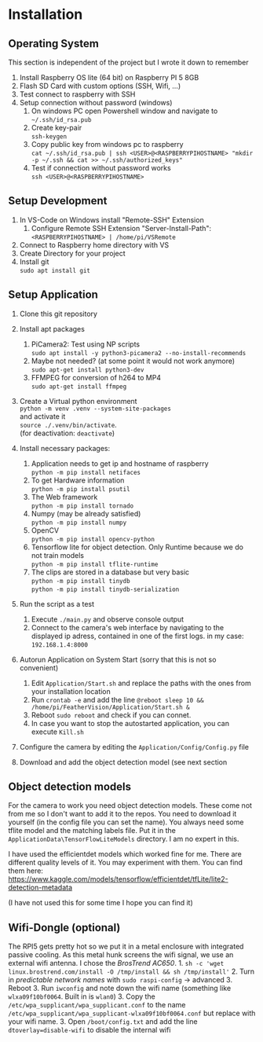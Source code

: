 # Installation

## Operating System

This section is independent of the project but I wrote it down to remember
1. Install Raspberry OS lite (64 bit) on Raspberry PI 5 8GB
2. Flash SD Card with custom options (SSH, Wifi, ...)
3. Test connect to raspberry with SSH
4. Setup connection without password (windows)
    1. On windows PC open Powershell window and navigate to \
    `~/.ssh/id_rsa.pub`
    2. Create key-pair \
    `ssh-keygen`
    3. Copy public key from windows pc to raspberry \
    `cat ~/.ssh/id_rsa.pub | ssh <USER>@<RASPBERRYPIHOSTNAME> "mkdir -p ~/.ssh && cat >> ~/.ssh/authorized_keys"`
    4. Test if connection without password works \
    `ssh <USER>@<RASPBERRYPIHOSTNAME>`

## Setup Development

1. In VS-Code on Windows install "Remote-SSH" Extension
    1. Configure Remote SSH Extension "Server-Install-Path": \
    `<RASPBERRYPIHOSTNAME> | /home/pi/VSRemote`
6. Connect to Raspberry home directory with VS
7. Create Directory for your project
8. Install git \
`sudo apt install git`

## Setup Application

1. Clone this git repository
9. Install apt packages
    1. PiCamera2: Test using NP scripts \
    `sudo apt install -y python3-picamera2 --no-install-recommends`
    2. Maybe not needed? (at some point it would not work anymore) \
    `sudo apt-get install python3-dev`
    3. FFMPEG for conversion of h264 to MP4\
    `sudo apt-get install ffmpeg`
10. Create a Virtual python environment \
`python -m venv .venv --system-site-packages`\
and activate it \
`source ./.venv/bin/activate`.\
 (for deactivation: `deactivate`)
11. Install necessary packages:
    1. Application needs to get ip and hostname of raspberry\
    `python -m pip install netifaces`
    2. To get Hardware information\
    `python -m pip install psutil`
    3. The Web framework\
    `python -m pip install tornado`
    4. Numpy (may be already satisfied)\
    `python -m pip install numpy`
    5. OpenCV\
    `python -m pip install opencv-python`
    6. Tensorflow lite for object detection. Only Runtime because we do not train models\
    `python -m pip install tflite-runtime`
    7. The clips are stored in a database but very basic\
    `python -m pip install tinydb`\
    `python -m pip install tinydb-serialization`

12. Run the script as a test
    1. Execute `./main.py` and observe console output
    2. Connect to the camera's web interface by navigating to the displayed ip adress, contained in one of the first logs. in my case: `192.168.1.4:8000`

13. Autorun Application on System Start (sorry that this is not so convenient)
    1. Edit `Application/Start.sh` and replace the paths with the ones from your installation location
    2. Run `crontab -e` and add the line `@reboot sleep 10 && /home/pi/FeatherVision/Application/Start.sh &`
    3. Reboot `sudo reboot` and check if you can connet.
    4. In case you want to stop the autostarted application, you can execute `Kill.sh`

13. Configure the camera by editing the `Application/Config/Config.py` file

14. Download and add the object detection model (see next section

## Object detection models

For the camera to work you need object detection models. These come not from me so I don't want to add it to the repos. You need to download it yourself (in the config file you can set the name). You always need some tflite model and the matching labels file. Put it in the `ApplicationData\TensorFlowLiteModels` directory. 
I am no expert in this. 

I have used the efficientdet models which worked fine for me. There are different quality levels of it. You may experiment with them. You can find them here:
https://www.kaggle.com/models/tensorflow/efficientdet/tfLite/lite2-detection-metadata

(I have not used this for some time I hope you can find it)




## Wifi-Dongle (optional)

The RPI5 gets pretty hot so we put it in a metal enclosure with integrated passive cooling. As this metal hunk screens the wifi signal, we use an external wifi antenna. I chose the *BrosTrend AC650*.
    1. `sh -c 'wget linux.brostrend.com/install -O /tmp/install && sh /tmp/install'`
    2. Turn in *predictable network names* with `sudo raspi-config` -> advanced
    3. Reboot
    3. Run `iwconfig` and note down the wifi name (something like `wlxa09f10bf0064`. Built in is `wlan0`)
    3. Copy the `/etc/wpa_supplicant/wpa_supplicant.conf` to the name `/etc/wpa_supplicant/wpa_supplicant-wlxa09f10bf0064.conf` but replace with your wifi name.
    3. Open `/boot/config.txt` and add the line `dtoverlay=disable-wifi` to disable the internal wifi

